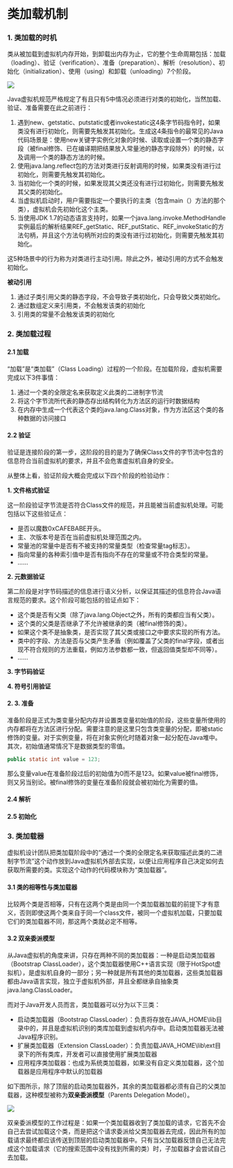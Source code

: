# 类加载机制

### 1. 类加载的时机

类从被加载到虚拟机内存开始，到卸载出内存为止，它的整个生命周期包括：加载（loading）、验证（verification）、准备（preparation）、解析（resolution）、初始化（initialization）、使用（using）和卸载（unloading）7个阶段。

![](http://oqag5mdvp.bkt.clouddn.com/201804221220_632.png)

Java虚拟机规范严格规定了有且只有5中情况必须进行对类的初始化，当然加载、验证、准备需要在此之前进行：

1. 遇到new、getstatic、putstatic或者invokestatic这4条字节码指令时，如果类没有进行初始化，则需要先触发其初始化。生成这4条指令的最常见的Java代码场景是：使用new关键字实例化对象的时候、读取或设置一个类的静态字段（被final修饰、已在编译期把结果放入常量池的静态字段除外）的时候，以及调用一个类的静态方法的时候。
2. 使用java.lang.reflect包的方法对类进行反射调用的时候，如果类没有进行过初始化，则需要先触发其初始化。
3. 当初始化一个类的时候，如果发现其父类还没有进行过初始化，则需要先触发其父类的初始化。
4. 当虚拟机启动时，用户需要指定一个要执行的主类（包含main（）方法的那个类），虚拟机会先初始化这个主类。
5. 当使用JDK 1.7的动态语言支持时，如果一个java.lang.invoke.MethodHandle实例最后的解析结果REF_getStatic、REF_putStatic、REF_invokeStatic的方法句柄，并且这个方法句柄所对应的类没有进行过初始化，则需要先触发其初始化。

这5种场景中的行为称为对类进行主动引用。除此之外，被动引用的方式不会触发初始化。

**被动引用**

1. 通过子类引用父类的静态字段，不会导致子类初始化，只会导致父类初始化。
2. 通过数组定义来引用类，不会触发该类的初始化
3. 引用类的常量不会触发该类的初始化

### 2. 类加载过程

#### 2.1 加载

“加载”是“类加载”（Class Loading）过程的一个阶段。在加载阶段，虚拟机需要完成以下3件事情：

1. 通过一个类的全限定名来获取定义此类的二进制字节流
2. 将这个字节流所代表的静态存出结构转化为方法区的运行时数据结构
3. 在内存中生成一个代表这个类的java.lang.Class对象，作为方法区这个类的各种数据的访问接口

#### 2.2 验证

验证是连接阶段的第一步，这阶段的目的是为了确保Class文件的字节流中包含的信息符合当前虚拟机的要求，并且不会危害虚拟机自身的安全。

从整体上看，验证阶段大概会完成以下四个阶段的检验动作：

**1. 文件格式验证**

这一阶段验证字节流是否符合Class文件的规范，并且能被当前虚拟机处理。可能包括以下这些验证点：

- 是否以魔数0xCAFEBABE开头。
- 主、次版本号是否在当前虚拟机处理范围之内。
- 常量池的常量中是否有不被支持的常量类型（检查常量tag标志）。
- 指向常量的各种索引值中是否有指向不存在的常量或不符合类型的常量。
- ……

**2. 元数据验证**

第二阶段是对字节码描述的信息进行语义分析，以保证其描述的信息符合Java语言规范的要求。这个阶段可能包括的验证点如下：

- 这个类是否有父类（除了java.lang.Object之外，所有的类都应当有父类）。
- 这个类的父类是否继承了不允许被继承的类（被final修饰的类）。
- 如果这个类不是抽象类，是否实现了其父类或接口之中要求实现的所有方法。
- 类中的字段、方法是否与父类产生矛盾（例如覆盖了父类的final字段，或者出现不符合规则的方法重载，例如方法参数都一致，但返回值类型却不同等）。
- ……

**3. 字节码验证**

**4. 符号引用验证**

#### 2. 3. 准备

准备阶段是正式为类变量分配内存并设置类变量初始值的阶段，这些变量所使用的内存都将在方法区进行分配。需要注意的是这里只包含类变量的分配，即被static修饰的变量。对于实例变量，将在对象实例化时随着对象一起分配在Java堆中。其次，初始值通常情况下是数据类型的零值。

```java
public static int value = 123;
```

那么变量value在准备阶段过后的初始值为0而不是123。如果value被final修饰，则又另当别论。被final修饰的变量在准备阶段就会被初始化为需要的值。

#### 2.4 解析

#### 2.5 初始化

### 3. 类加载器

虚拟机设计团队把类加载阶段中的“通过一个类的全限定名来获取描述此类的二进制字节流”这个动作放到Java虚拟机外部去实现，以便让应用程序自己决定如何去获取所需要的类。实现这个动作的代码模块称为“类加载器”。

#### 3.1 类的相等性与类加载器

比较两个类是否相等，只有在这两个类是由同一个类加载器加载的前提下才有意义，否则即使这两个类来自于同一个class文件，被同一个虚拟机加载，只要加载它们的类加载器不同，那这两个类就必定不相等。

#### 3.2 双亲委派模型

从Java虚拟机的角度来讲，只存在两种不同的类加载器：一种是启动类加载器（Bootstrap ClassLoader），这个类加载器使用C++语言实现（限于HotSpot虚拟机），是虚拟机自身的一部分；另一种就是所有其他的类加载器，这些类加载器都由Java语言实现，独立于虚拟机外部，并且全都继承自抽象类java.lang.ClassLoader。

而对于Java开发人员而言，类加载器可以分为以下三类：

- 启动类加载器（Bootstrap ClassLoader）：负责将存放在JAVA_HOME\lib目录中的，并且是虚拟机识别的类库加载到虚拟机内存中。启动类加载器无法被Java程序识别。
- 扩展类加载器（Extension ClassLoader）：负责加载JAVA_HOME\lib\ext目录下的所有类库，开发者可以直接使用扩展类加载器
- 应用程序类加载器：也成为系统类加载器，如果没有自定义类加载器，这个加载器是应用程序中默认的加载器

如下图所示，除了顶层的启动类加载器外，其余的类加载器都必须有自己的父类加载器，这种模型被称为**双亲委派模型**（Parents Delegation Model）。

![](http://oqag5mdvp.bkt.clouddn.com/201804221438_216.png)

双亲委派模型的工作过程是：如果一个类加载器收到了类加载的请求，它首先不会自己去尝试加载这个类，而是把这个请求委派给父类加载器去完成，因此所有的加载请求最终都应该传送到顶层的启动类加载器中。只有当父加载器反馈自己无法完成这个加载请求（它的搜索范围中没有找到所需的类）时，子加载器才会尝试自己去加载。